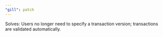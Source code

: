 ```yaml
---
"gill": patch
---
```


Solves: Users no longer need to specify a transaction version; transactions are validated automatically.
